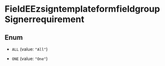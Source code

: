 

# FieldEEzsigntemplateformfieldgroupSignerrequirement

## Enum


* `ALL` (value: `"All"`)

* `ONE` (value: `"One"`)



